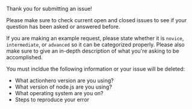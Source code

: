 Thank you for submitting an issue!

Please make sure to check current open and closed issues to see if your question has been asked or answered before.

If you are making an example request, please state whether it is `novice`, `intermediate`, or `advanced` so it can be categorized properly. Please also make sure to give an in-depth description of what you're asking to be accomplished.

You must incldue the following information or your issue will be deleted:
- What actionhero version are you using?
- What version of node.js are you using?
- What operating system are you on?
- Steps to reproduce your error
